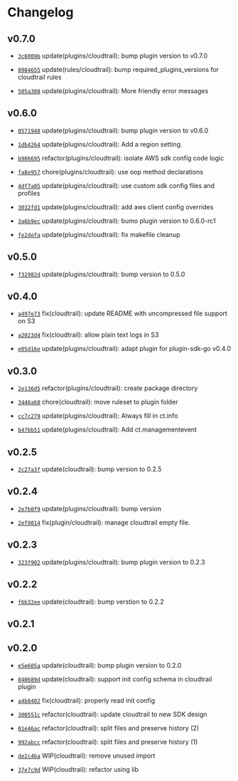 # Changelog

## v0.7.0

* [`3c6009b`](https://github.com/falcosecurity/plugins/commit/3c6009b) update(plugins/cloudtrail): bump plugin version to v0.7.0

* [`8984655`](https://github.com/falcosecurity/plugins/commit/8984655) update(rules/cloudtrail): bump required_plugins_versions for cloudtrail rules

* [`505a308`](https://github.com/falcosecurity/plugins/commit/505a308) update(plugins/cloudtrail): More friendly error messages


## v0.6.0

* [`0571948`](https://github.com/falcosecurity/plugins/commit/0571948) update(plugins/cloudtrail): bump plugin version to v0.6.0

* [`1db4264`](https://github.com/falcosecurity/plugins/commit/1db4264) update(plugins/cloudtrail): Add a region setting.

* [`b986695`](https://github.com/falcosecurity/plugins/commit/b986695) refactor(plugins/cloudtrail): isolate AWS sdk config code logic

* [`fa8e957`](https://github.com/falcosecurity/plugins/commit/fa8e957) chore(plugins/cloudtrail): use oop method declarations

* [`4df7a05`](https://github.com/falcosecurity/plugins/commit/4df7a05) update(plugins/cloudtrail): use custom sdk config files and profiles

* [`3032fd1`](https://github.com/falcosecurity/plugins/commit/3032fd1) update(plugins/cloudtrail): add aws client config overrides

* [`3a6b9ec`](https://github.com/falcosecurity/plugins/commit/3a6b9ec) update(plugins/cloudtrail): bumo plugin version to 0.6.0-rc1

* [`fe2defa`](https://github.com/falcosecurity/plugins/commit/fe2defa) update(plugins/cloudtrail): fix makefile cleanup


## v0.5.0

* [`f32982d`](https://github.com/falcosecurity/plugins/commit/f32982d) update(plugins/cloudtrail): bump version to 0.5.0


## v0.4.0

* [`a497e73`](https://github.com/falcosecurity/plugins/commit/a497e73) fix(cloudtrail): update README with uncompressed file support on S3

* [`a2023d4`](https://github.com/falcosecurity/plugins/commit/a2023d4) fix(cloudtrail): allow plain text logs in S3

* [`e05d16e`](https://github.com/falcosecurity/plugins/commit/e05d16e) update(plugins/cloudtrail): adapt plugin for plugin-sdk-go v0.4.0


## v0.3.0

* [`2e136d5`](https://github.com/falcosecurity/plugins/commit/2e136d5) refactor(plugins/cloudtrail): create package directory

* [`3446a68`](https://github.com/falcosecurity/plugins/commit/3446a68) chore(cloudtrail): move ruleset to plugin folder

* [`cc7c279`](https://github.com/falcosecurity/plugins/commit/cc7c279) update(plugins/cloudtrail): Always fill in ct.info

* [`b47bb51`](https://github.com/falcosecurity/plugins/commit/b47bb51) update(plugins/cloudtrail): Add ct.managementevent


## v0.2.5

* [`2c27a3f`](https://github.com/falcosecurity/plugins/commit/2c27a3f) update(cloudtrail): bump version to 0.2.5


## v0.2.4

* [`2e7b0f9`](https://github.com/falcosecurity/plugins/commit/2e7b0f9) update(plugins/cloudtrail): bump version

* [`2ef9014`](https://github.com/falcosecurity/plugins/commit/2ef9014) fix(plugin/cloudtrail): manage cloudtrail empty file.


## v0.2.3

* [`323f902`](https://github.com/falcosecurity/plugins/commit/323f902) update(plugins/cloudtrail): bump plugin version to 0.2.3


## v0.2.2

* [`f6b32ee`](https://github.com/falcosecurity/plugins/commit/f6b32ee) update(cloudtrail): bump verstion to 0.2.2


## v0.2.1


## v0.2.0

* [`e5e605a`](https://github.com/falcosecurity/plugins/commit/e5e605a) update(cloudtrail): bump plugin version to 0.2.0

* [`840689d`](https://github.com/falcosecurity/plugins/commit/840689d) update(cloudtrail): support init config schema in cloudtrail plugin

* [`a4b8402`](https://github.com/falcosecurity/plugins/commit/a4b8402) fix(cloudtrail): properly read init config

* [`300551c`](https://github.com/falcosecurity/plugins/commit/300551c) refactor(cloudtrail): update cloudtrail to new SDK design

* [`01e46ac`](https://github.com/falcosecurity/plugins/commit/01e46ac) refactor(cloudtrail): split files and preserve history (2)

* [`992abcc`](https://github.com/falcosecurity/plugins/commit/992abcc) refactor(cloudtrail): split files and preserve history (1)

* [`de2c4ba`](https://github.com/falcosecurity/plugins/commit/de2c4ba) WIP(cloudtrail): remove unused import

* [`37e7c9d`](https://github.com/falcosecurity/plugins/commit/37e7c9d) WIP(cloudtrail): refactor using lib


